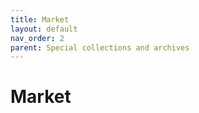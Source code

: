 ```yaml
---
title: Market
layout: default
nav_order: 2
parent: Special collections and archives
---
```


# Market

